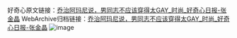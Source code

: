 好奇心原文链接：[乔治阿玛尼说，男同志不应该穿得太GAY_时尚_好奇心日报-张金晶](https://www.qdaily.com/articles/8838.html)
WebArchive归档链接：[乔治阿玛尼说，男同志不应该穿得太GAY_时尚_好奇心日报-张金晶](http://web.archive.org/web/20190623153529/https://www.qdaily.com/articles/8838.html)
![image](http://ww3.sinaimg.cn/large/007d5XDply1g3vdyrto9bj30u02bu4n5)